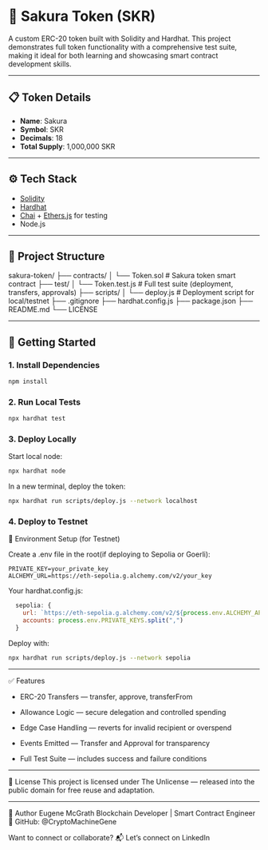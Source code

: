 # 🌸 Sakura Token (SKR)

A custom ERC-20 token built with Solidity and Hardhat. This project demonstrates full token functionality with a comprehensive test suite, 
making it ideal for both learning and showcasing smart contract development skills.

---

## 📋 Token Details

- **Name**: Sakura  
- **Symbol**: SKR  
- **Decimals**: 18  
- **Total Supply**: 1,000,000 SKR  

---

## ⚙️ Tech Stack

- [Solidity](https://soliditylang.org/)
- [Hardhat](https://hardhat.org/)
- [Chai](https://www.chaijs.com/) + [Ethers.js](https://docs.ethers.org/v5/) for testing
- Node.js

---

## 📁 Project Structure

sakura-token/
├── contracts/
│ └── Token.sol # Sakura token smart contract
├── test/
│ └── Token.test.js # Full test suite (deployment, transfers, approvals)
├── scripts/
│ └── deploy.js # Deployment script for local/testnet
├── .gitignore
├── hardhat.config.js
├── package.json
├── README.md
└── LICENSE

---

## 🚀 Getting Started

### 1. Install Dependencies

```bash
npm install
```

### 2. Run Local Tests

```bash
npx hardhat test
```

### 3. Deploy Locally

Start local node:
```bash
npx hardhat node
```
In a new terminal, deploy the token:
```bash
npx hardhat run scripts/deploy.js --network localhost
```
### 4. Deploy to Testnet 
🔐 Environment Setup (for Testnet)

Create a .env file in the root(if deploying to Sepolia or Goerli):
```.env
PRIVATE_KEY=your_private_key
ALCHEMY_URL=https://eth-sepolia.g.alchemy.com/v2/your_key
```
Your hardhat.config.js:
```js file  
  sepolia: {
    url: `https://eth-sepolia.g.alchemy.com/v2/${process.env.ALCHEMY_API_KEY}`,
    accounts: process.env.PRIVATE_KEYS.split(",")
  }
```
Deploy with:

```bash
npx hardhat run scripts/deploy.js --network sepolia
```

---

✅ Features
- ERC-20 Transfers — transfer, approve, transferFrom

- Allowance Logic — secure delegation and controlled spending

- Edge Case Handling — reverts for invalid recipient or overspend

- Events Emitted — Transfer and Approval for transparency

- Full Test Suite — includes success and failure conditions

---

📝 License
This project is licensed under The Unlicense — released into the public domain for free reuse and adaptation.

---

🧠 Author
Eugene McGrath
Blockchain Developer | Smart Contract Engineer
🔗 GitHub: @CryptoMachineGene

Want to connect or collaborate?
📬 Let’s connect on LinkedIn
